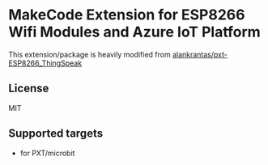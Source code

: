 # MakeCode Extension for ESP8266 Wifi Modules and Azure IoT Platform

This extension/package is heavily modified from [alankrantas/pxt-ESP8266_ThingSpeak](https://github.com/alankrantas/pxt-ESP8266_ThingSpeak)

## License

MIT

## Supported targets

* for PXT/microbit
